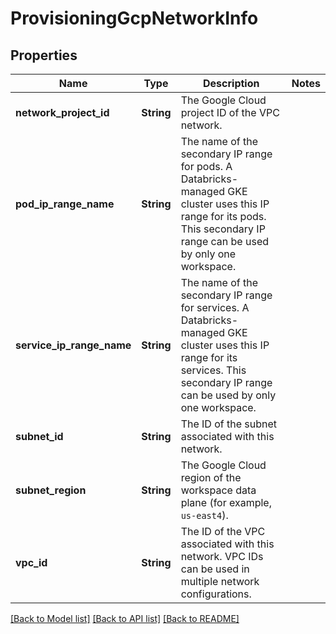 # ProvisioningGcpNetworkInfo

## Properties

Name | Type | Description | Notes
------------ | ------------- | ------------- | -------------
**network_project_id** | **String** | The Google Cloud project ID of the VPC network. | 
**pod_ip_range_name** | **String** | The name of the secondary IP range for pods. A Databricks-managed GKE cluster uses this IP range for its pods. This secondary IP range can be used by only one workspace. | 
**service_ip_range_name** | **String** | The name of the secondary IP range for services. A Databricks-managed GKE cluster uses this IP range for its services. This secondary IP range can be used by only one workspace. | 
**subnet_id** | **String** | The ID of the subnet associated with this network. | 
**subnet_region** | **String** | The Google Cloud region of the workspace data plane (for example, `us-east4`). | 
**vpc_id** | **String** | The ID of the VPC associated with this network. VPC IDs can be used in multiple network configurations. | 

[[Back to Model list]](../README.md#documentation-for-models) [[Back to API list]](../README.md#documentation-for-api-endpoints) [[Back to README]](../README.md)


